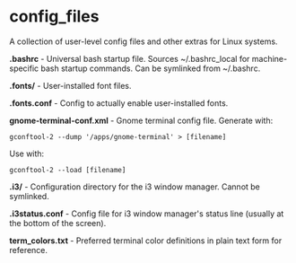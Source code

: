 config_files
============
A collection of user-level config files and other extras for Linux systems.


**.bashrc** - Universal bash startup file. Sources ~/.bashrc_local for machine-specific bash startup commands. Can be symlinked from ~/.bashrc.

**.fonts/** - User-installed font files.

**.fonts.conf** - Config to actually enable user-installed fonts.

**gnome-terminal-conf.xml** - Gnome terminal config file.
Generate with:

    gconftool-2 --dump '/apps/gnome-terminal' > [filename]

Use with:

    gconftool-2 --load [filename]


**.i3/** - Configuration directory for the i3 window manager. Cannot be symlinked.

**.i3status.conf** - Config file for i3 window manager's status line (usually at the bottom of the screen).

**term_colors.txt** - Preferred terminal color definitions in plain text form for reference.